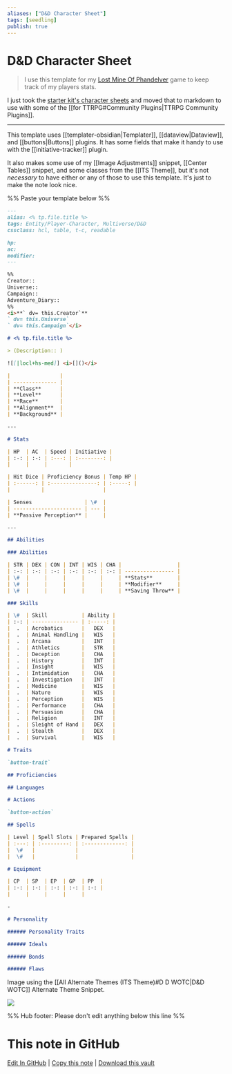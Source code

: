```yaml
---
aliases: ["D&D Character Sheet"]
tags: [seedling]
publish: true
---
```


# D&D Character Sheet

> I use this template for my [Lost Mine Of Phandelver](https://dnd.wizards.com/products/tabletop-games/rpg-products/rpg_starterset) game to keep track of my players stats.

I just took the [starter kit's character sheets](https://media.wizards.com/downloads/dnd/StarterSet_Charactersv2.pdf) and moved that to markdown to use with some of the [[for TTRPG#Community Plugins|TTRPG Community Plugins]].

---

This template uses [[templater-obsidian|Templater]], [[dataview|Dataview]], and [[buttons|Buttons]] plugins. It has some fields that make it handy to use with the [[initiative-tracker]] plugin.

It also makes some use of my [[Image Adjustments]] snippet, [[Center Tables]] snippet, and some classes from the [[ITS Theme]], but it's not _necessary_ to have either or any of those to use this template. It's just to make the note look nice.

%% Paste your template below %%

```markdown
---
alias: <% tp.file.title %>
tags: Entity/Player-Character, Multiverse/D&D
cssclass: hcl, table, t-c, readable

hp:
ac:
modifier:
---

%%
Creator::
Universe::
Campaign::
Adventure_Diary::
%%
<i>**` dv= this.Creator`**
` dv= this.Universe`
` dv= this.Campaign`</i>

# <% tp.file.title %>

> (Description:: )

![[|locl+hs-med]] <i>[]()</i>

|                |
| -------------- |
| **Class**      |
| **Level**      |
| **Race**       |
| **Alignment**  |
| **Background** |

---

# Stats

| HP  | AC  | Speed | Initiative |
| :-: | :-: | :---: | :--------: |
|     |     |       |

| Hit Dice | Proficiency Bonus | Temp HP |
| :------: | :---------------: | :-----: |
|          |                   |

| Senses                 | \#  |
| ---------------------- | --- |
| **Passive Perception** |     |

---

## Abilities

### Abilities

| STR | DEX | CON | INT | WIS | CHA |                  |
| :-: | :-: | :-: | :-: | :-: | :-: | ---------------- |
| \#  |     |     |     |     |     | **Stats**        |
| \#  |     |     |     |     |     | **Modifier**     |
| \#  |     |     |     |     |     | **Saving Throw** |

### Skills

| \#  | Skill           | Ability |
| :-: | --------------- | :-----: |
|  .  | Acrobatics      |   DEX   |
|  .  | Animal Handling |   WIS   |
|  .  | Arcana          |   INT   |
|  .  | Athletics       |   STR   |
|  .  | Deception       |   CHA   |
|  .  | History         |   INT   |
|  .  | Insight         |   WIS   |
|  .  | Intimidation    |   CHA   |
|  .  | Investigation   |   INT   |
|  .  | Medicine        |   WIS   |
|  .  | Nature          |   WIS   |
|  .  | Perception      |   WIS   |
|  .  | Performance     |   CHA   |
|  .  | Persuasion      |   CHA   |
|  .  | Religion        |   INT   |
|  .  | Sleight of Hand |   DEX   |
|  .  | Stealth         |   DEX   |
|  .  | Survival        |   WIS   |

# Traits

`button-trait`

## Proficiencies

## Languages

# Actions

`button-action`

## Spells

| Level | Spell Slots | Prepared Spells |
| :---: | :---------: | :-------------: |
|  \#   |             |                 |
|  \#   |             |                 |

# Equipment

| CP  | SP  | EP  | GP  | PP  |
| :-: | :-: | :-: | :-: | :-: |
|     |     |     |     |

-

# Personality

###### Personality Traits

###### Ideals

###### Bonds

###### Flaws
```

Image using the [[All Alternate Themes (ITS Theme)#D D WOTC\|D&D WOTC]] Alternate Theme Snippet.

[![](https://raw.githubusercontent.com/SlRvb/Obsidian--ITS-Theme/main/Images/Note-Showcase/T-DnD--Character-Sheet.png)](https://raw.githubusercontent.com/SlRvb/Obsidian--ITS-Theme/main/Images/Note-Showcase/T-DnD--Character-Sheet.png)

%% Hub footer: Please don't edit anything below this line %%

# This note in GitHub

<span class="git-footer">[Edit In GitHub](https://github.dev/obsidian-community/obsidian-hub/blob/main/03%20-%20Showcases%20%26%20Templates/Templates/TTRPG%20notes/DnD%20Character%20Sheet.md "git-hub-edit-note") | [Copy this note](https://raw.githubusercontent.com/obsidian-community/obsidian-hub/main/03%20-%20Showcases%20%26%20Templates/Templates/TTRPG%20notes/DnD%20Character%20Sheet.md "git-hub-copy-note") | [Download this vault](https://github.com/obsidian-community/obsidian-hub/archive/refs/heads/main.zip "git-hub-download-vault") </span>
